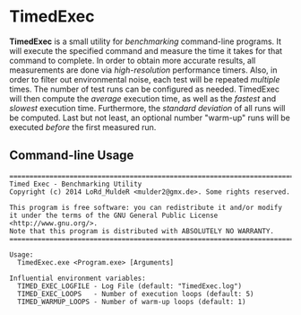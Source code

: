 TimedExec
=========

**TimedExec** is a small utility for *benchmarking* command-line programs. It will execute the specified command and measure the time it takes for that command to complete. In order to obtain more accurate results, all measurements are done via *high-resolution* performance timers. Also, in order to filter out environmental noise, each test will be repeated *multiple* times. The number of test runs can be configured as needed. TimedExec will then compute the *average* execution time, as well as the *fastest* and *slowest* execution time. Furthermore, the *standard deviation* of all runs will be computed. Last but not least, an optional number "warm-up" runs will be executed *before* the first measured run.


Command-line Usage
------------------

```
===========================================================================
Timed Exec - Benchmarking Utility
Copyright (c) 2014 LoRd_MuldeR <mulder2@gmx.de>. Some rights reserved.

This program is free software: you can redistribute it and/or modify
it under the terms of the GNU General Public License <http://www.gnu.org/>.
Note that this program is distributed with ABSOLUTELY NO WARRANTY.
===========================================================================

Usage:
  TimedExec.exe <Program.exe> [Arguments]

Influential environment variables:
  TIMED_EXEC_LOGFILE - Log File (default: "TimedExec.log")
  TIMED_EXEC_LOOPS   - Number of execution loops (default: 5)
  TIMED_WARMUP_LOOPS - Number of warm-up loops (default: 1)
```
